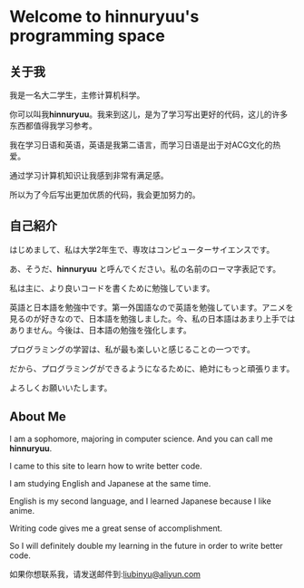 # Welcome to hinnuryuu's programming space

## 关于我

我是一名大二学生，主修计算机科学。

你可以叫我**hinnuryuu**。我来到这儿，是为了学习写出更好的代码，这儿的许多东西都值得我学习参考。

我在学习日语和英语，英语是我第二语言，而学习日语是出于对ACG文化的热爱。

通过学习计算机知识让我感到非常有满足感。

所以为了今后写出更加优质的代码，我会更加努力的。

## 自己紹介

はじめまして、私は大学2年生で、専攻はコンピューターサイエンスです。

あ、そうだ、**hinnuryuu** と呼んでください。私の名前のローマ字表記です。

私は主に、より良いコードを書くために勉強しています。

英語と日本語を勉強中です。第一外国語なので英語を勉強しています。アニメを見るのが好きなので、日本語を勉強しました。今、私の日本語はあまり上手ではありません。今後は、日本語の勉強を強化します。

プログラミングの学習は、私が最も楽しいと感じることの一つです。

だから、プログラミングができるようになるために、絶対にもっと頑張ります。

よろしくお願いいたします。

## About Me

I am a sophomore, majoring in computer science. And you can call me **hinnuryuu**.

I came to this site to learn how to write better code.

I am studying English and Japanese at the same time.

English is my second language, and I learned Japanese because I like anime.

Writing code gives me a great sense of accomplishment.

So I will definitely double my learning in the future in order to write better code.


如果你想联系我，请发送邮件到:liubinyu@aliyun.com
